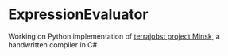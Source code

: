 # ExpressionEvaluator
Working on Python implementation of [terrajobst project Minsk](https://github.com/terrajobst/minsk), a handwritten compiler in C#
